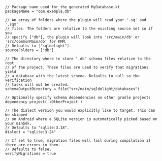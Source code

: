    // Package name used for the generated MyDatabase.kt
    packageName = "com.example.db"

    // An array of folders where the plugin will read your '.sq' and '.sqm' 
    // files. The folders are relative to the existing source set so if you
    // specify ["db"], the plugin will look into 'src/main/db' or 'src/commonMain/db' for KMM. 
    // Defaults to ["sqldelight"].
    sourceFolders = ["db"]

    // The directory where to store '.db' schema files relative to the root 
    // of the project. These files are used to verify that migrations yield 
    // a database with the latest schema. Defaults to null so the verification 
    // tasks will not be created.
    schemaOutputDirectory = file("src/main/sqldelight/databases")

    // Optionally specify schema dependencies on other gradle projects
    dependency project(':OtherProject')

    // The dialect version you would explicitly like to target. This can be skipped
    // on Android where a SQLite version is automatically picked based on your minSdk.
    // Defaults to "sqlite:3.18".
    dialect = "sqlite:3.24"
    
    // If set to true, migration files will fail during compilation if there are errors in them.
    // Defaults to false.
    verifyMigrations = true
